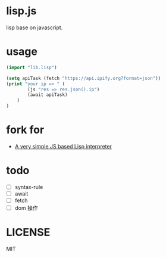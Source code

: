 # lisp.js

lisp base on javascript.

# usage

```lisp
(import "lib.lisp")

(setq apiTask (fetch "https://api.ipify.org?format=json"))
(print "your ip => " (
        (js "res => res.json().ip")
        (await apiTask)
    )
)
```

# fork for

- [A very simple JS based Lisp interpreter](https://www.youtube.com/watch?v=vqiic9tshfg)

# todo

- [ ] syntax-rule
- [ ] await
- [ ] fetch
- [ ] dom 操作

# LICENSE

MIT
